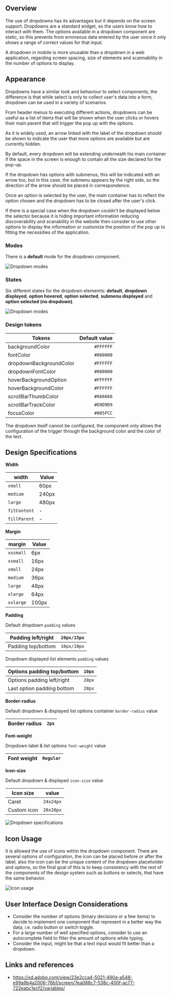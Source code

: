 ## Overview

The use of dropdowns has its advantages but it depends on the screen support. Dropdowns are a standard widget, so the users know how to interact with them. The options available in a dropdown component are static, so this prevents from erroneous data entered by the user since it only shows a range of correct values for that input.

A dropdown in mobile is more unusable than a dropdown in a web application, regarding screen spacing, size of elements and scannability in the number of options to display.

## Appearance

Dropdowns have a similar look and behaviour to select components, the difference is that while select is only to collect user's data into a form, dropdown can be used in a variety of scenarios.

From header menus to executing different actions, dropdowns can be useful as a list of items that will be shown when the user clicks or hovers their main parent that will trigger the pop up with the options.

As it is widely used, an arrow linked with the label of the dropdown should be shown to indicate the user that more options are available but are currently hidden.

By default, every dropdown will be extending underneath his main container if the space in the screen is enough to contain all the size declared for the pop-up.

If the dropdown has options with submenus, this will be indicated with an arrow too, but in this case, the submenu appears by the right side, so the direction of the arrow should be placed in correspondence.

Once an option is selected by the user, the main container has to reflect the option chosen and the dropdown has to be closed after the user's click.

If there is a special case when the dropdown couldn't be displayed below the selector because it is hiding important information reducing discoverability and scanability in the website then consider to use other options to display the information or customize the position of the pop up to fitting the necessities of the application.

### Modes

There is a **default** mode for the dropdown component.

![Dropdown modes](images/dropdown_modes.png)

### States

Six different states for the dropdown elememts: **default**, **dropdown displayed**, **option hovered**, **option selected**, **submenu displayed** and **option selected (no dropdown)**.

![Dropdown modes](images/dropdown_states.png)

### Design tokens

| Tokens                  | Default value |
| ----------------------- | ------------: |
| backgroundColor         |     `#FFFFFF` |
| fontColor               |     `#000000` |
| dropdownBackgroundColor |     `#FFFFFF` |
| dropdownFontColor       |     `#000000` |
| hoverBackgroundOption   |     `#FFFFFF` |
| hoverBackgroundColor    |     `#FFFFFF` |
| scrollBarThumbColor     |     `#666666` |
| scrollBarTrackColor     |     `#D9D9D9` |
| focusColor              |     `#005FCC` |

The dropdown itself cannot be configured, the component only allows the configuration of the trigger through the background color and the color of the text.

## Design Specifications

**Width**

width | Value
-- | --
`small` | 60px
`medium` | 240px
`large` | 480px
`fitContent` | -
`fillParent` | -

**Margin**

margin | Value
-- | --
`xxsmall` | 6px
`xsmall` | 16px
`small` | 24px
`medium` | 36px
`large` | 48px
`xlarge` | 64px
`xxlarge` | 100px

**Padding**

Default dropdown `padding` values

| Padding left/right             |   `20px/15px` |
-- | --
| Padding top/bottom             |   `10px/10px` |

Dropdown displayed list elements `padding` values

| Options padding top/bottom    | `10px` |
-- | --
| Options padding left/right    | `20px` |
| Last option padding bottom    | `20px` |

**Border-radius**

Default dropdown & displayed list options container `border-radius` value

Border radius                  |         `2px` |
-- | --

**Font-weight**

Dropdown label & list options `font-weight` value

Font weight                    |     `Regular` |
-- | --

**Icon-size**

Default dropdown & displayed `icon-size` value

Icon size                      | value |
-- | --
Caret                          | `24x24px` |
Custom icon                    | `20x20px` |


![Dropdown specifications](images/dropdown_specs.png)

## Icon Usage

It is allowed the use of icons within the dropdown component. There are several options of configuration, the icon can be placed before or after the label, also the icon can be the unique content of the dropdown placeholder and options, so the final goal of this is to keep consistency with the rest of the components of the design system such as buttons or selects, that have the same behavior.

![Icon usage](images/dropdown_icon_usage.png)

## User Interface Design Considerations

- Consider the number of options (binary decisions or a few items) to decide to implement one component that represent in a better way the data, i.e. radio button or switch toggle.
- For a large number of well specified options, consider to use an autocomplete field to filter the amount of options while typing.
- Consider the input, might be that a text input would fit better than a dropdown.

## Links and references

- https://xd.adobe.com/view/23e2cca4-5021-490a-a548-e99a9b4a2006-76b1/screen/7ea088c7-538c-400f-ac77-722eabc1ecf2/variables/

